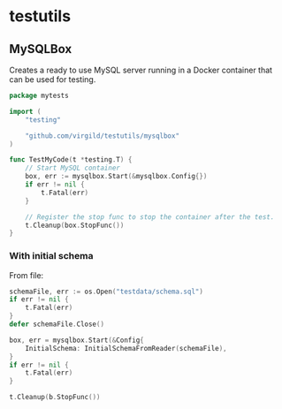 # testutils

## MySQLBox

Creates a ready to use MySQL server running in a Docker container that can be
used for testing.

```go
package mytests

import (
	"testing"

	"github.com/virgild/testutils/mysqlbox"
)

func TestMyCode(t *testing.T) {
	// Start MySQL container
	box, err := mysqlbox.Start(&mysqlbox.Config{})
	if err != nil {
		t.Fatal(err)
	}

	// Register the stop func to stop the container after the test.
	t.Cleanup(box.StopFunc())
}
```

### With initial schema

From file:

```go
schemaFile, err := os.Open("testdata/schema.sql")
if err != nil {
    t.Fatal(err)
}
defer schemaFile.Close()

box, err = mysqlbox.Start(&Config{
    InitialSchema: InitialSchemaFromReader(schemaFile),
}
if err != nil {
    t.Fatal(err)
}

t.Cleanup(b.StopFunc())
```